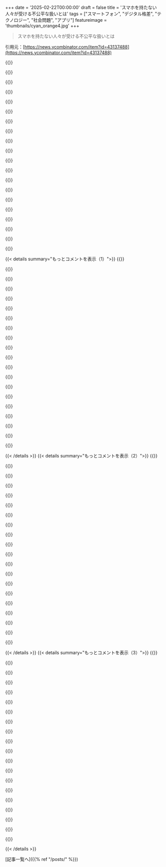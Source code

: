 +++
date = '2025-02-22T00:00:00'
draft = false
title = 'スマホを持たない人々が受ける不公平な扱いとは'
tags = ["スマートフォン", "デジタル格差", "テクノロジー", "社会問題", "アプリ"]
featureimage = 'thumbnails/cyan_orange4.jpg'
+++

> スマホを持たない人々が受ける不公平な扱いとは

引用元：[https://news.ycombinator.com/item?id=43137488](https://news.ycombinator.com/item?id=43137488)

{{<matomeQuote body="医者のところが患者とのやり取りでウェブサイトからアプリに切り替えさせられたんだけど、ネット接続が遅いといろいろパズルみたいに手間がかかるのが辛い。アプリはエラーを表示できないから、ずっと『読み込み中…』アニメが出て、実際には何も進展しない。結局、メールで文字を書いてコピペしてる。" userName="fifticon" createdAt="2025-02-22T15:51:30" color="">}}

{{<matomeQuote body="俺も前の仕事で同じようなことあったけど、サイトにスピナーがある時点で、無能のサインだと思ってる。何でもミリ秒で処理できるはずで、アニメーションしてる時点で遅すぎるか壊れてる。" userName="ndriscoll" createdAt="2025-02-22T17:26:23" color="">}}

{{<matomeQuote body="オーストラリアの親が300kbpsの回線なんだけど、アプリのスピナーは最高だね。良い接続でもアメリカまで270msかかるから、ページ読み込みに1秒かかるんだ。" userName="strken" createdAt="2025-02-23T08:42:03" color="">}}

{{<matomeQuote body="メールクライアントのUIが操作できなくなるのは想像がつく。スピナーっていうのは、悪いソフトウェアのための crutch だよ。" userName="olowe" createdAt="2025-02-23T09:36:52" color="#45d325">}}

{{<matomeQuote body="普通のCRUDアプリはタスクをミリ秒で処理するべきだけど、高速インターネットが前提になってしまうのが問題。田舎ではその限りじゃないよ。" userName="bluefirebrand" createdAt="2025-02-22T17:38:50" color="">}}

{{<matomeQuote body="アプリが何でも理由なしに待つやつだよ。例えば、ギグ配達で1件目を終えると、次の地図に行けない。もっと効率よくデータを管理すればいいのに。" userName="jagged-chisel" createdAt="2025-02-22T19:00:50" color="#45d325">}}

{{<matomeQuote body="アプリを使う意味は、もっと処理がローカルでできることじゃないの？" userName="bee_rider" createdAt="2025-02-22T19:11:56" color="">}}

{{<matomeQuote body="アプリの目的はデータ収集や広告表示、顧客との関係構築だよ。それ以外のことはおまけ。" userName="roughly" createdAt="2025-02-22T19:32:56" color="">}}

{{<matomeQuote body="＞なぜ、写真を撮ってそのまま保存しておけないのか？<br>その理由は、非同期処理が壊れやすいからだよ。ユーザーが解決を求めに来るのを待っていると、結局面倒になる。" userName="bluefirebrand" createdAt="2025-02-22T21:23:00" color="">}}

{{<matomeQuote body="ではネットがダウンしたら？ずっと立ち止まって待つの？ドライバーはその間に動けない。" userName="jagged-chisel" createdAt="2025-02-22T21:43:02" color="">}}

{{<matomeQuote body="サーバーへのアップロード中（ｘｘ％）…ＯＫ<br>レスポンス待ち…遅延。３分後に再確認して。みたいに明示的なステータス情報を提供すべきだよね。クールじゃないけど、少なくともちょっとは役に立つでしょ。エンジニアはこういうことに対して反発する責任があると思うよ。マーケティングの人たちは失敗の可能性について考えないことが多いから。" userName="anigbrowl" createdAt="2025-02-22T20:23:15" color="#ff33a1">}}

{{<matomeQuote body="マーケティングの人たちは顧客の立場になって考えるのが仕事だよ。エンジニアがUXの問題でマーケティングを巻き込んでいないか、マーケティングが使いやすさよりも表面的な数字に集中している場合、問題がこぼれ落ちることがあるね。でもそれはマーケティングの欠点じゃなくて、企業文化の問題だと思う。" userName="kristianc" createdAt="2025-02-22T20:34:09" color="#ff5c5c">}}

{{<matomeQuote body="そうあってほしいけど、経験上そうじゃないことが多い。マーケティングの人たちはオンボーディングやエンゲージメントの数字を重視するし、ポップアップやダイアログのアイコンの位置を直感的でないところに移動させるダークパターンの推進者になることが多い。" userName="anigbrowl" createdAt="2025-02-22T21:34:46" color="">}}

{{<matomeQuote body="それは大きな一般化だね。ひどくて非倫理的で無能なマーケティングの人たちとだけ仕事してきたのは残念だけど、良い人たちもいるし、悪いプログラマーだっている。これはプログラマーについての普遍的な真実を作るものじゃない。" userName="brookst" createdAt="2025-02-22T21:46:36" color="">}}

{{<matomeQuote body="これってユーザーに対する敵対的行為になるのはいつなの？適切な反応の度合いはどのくらい？これは皆へのオープンクエスチョン。" userName="Boogie_Man" createdAt="2025-02-22T15:57:01" color="">}}

{{<matomeQuote body="敵対的行為の線引きは難しいから、過去の法律的な理由を使って「見極める」と言っておくよ。適切な反応としてはこんな感じかな：<br>- 新しい医者やクリニックを探すのは超難しい。地理的な独占状態だし。<br>- 現在の医者に適切なフィードバックをするけど、これは共感を得るだけで、医者に選択肢はあんまりない。<br>- スマートフォンを使わずに困難を訴えるのはどうなるかは未定。おそらく良くない？<br>- ルイージになりきって、この状況の責任者を排除する。<br>他にどんな選択肢があるんだろう？" userName="Henchman21" createdAt="2025-02-22T17:14:09" color="">}}

{{<matomeQuote body="愚かさを理由にした困難は法的に有効な主張になるの？スマートフォンが使えない知的に障害のある人たちは保護されるべきクラスなのか？" userName="EVa5I7bHFq9mnYK" createdAt="2025-02-22T17:22:08" color="">}}

{{<matomeQuote body="もし世の中全体がスマートフォンを必要としているのに、自分が使えないなら、保護されるべきだと思う。もし他に意見があればぜひ聞きたい。" userName="Henchman21" createdAt="2025-02-22T17:45:03" color="">}}

{{<matomeQuote body="投票だよ！地方政治は機能するし、州政治もまあまあ。暴力が選択肢に入っているのに投票が入っていないのは驚き。" userName="kortilla" createdAt="2025-02-22T19:01:35" color="#ff33a1">}}

{{<matomeQuote body="投票してるし、５０歳だよ。できる選挙ではずっと投票してきたけど、好きな候補が勝ったのはオバマの２期目とバイデンの初回だけ。カール・ジョージの言葉を借りると、「投票が重要なら、やらせないだろう！」<br>トランプは２０２４年に負けたのに、クロンたちが十分に票を無効にしたから勝った。そんなわけで、お願いだから勘弁して。暴力の話に進もうとしてるよ。" userName="Henchman21" createdAt="2025-02-22T19:19:30" color="">}}

{{< details summary="もっとコメントを表示（1）">}}
{{<matomeQuote body="どんな報復を想像してるの？誰に対して？「ユーザー」って誰？" userName="PaulDavisThe1st" createdAt="2025-02-22T15:58:38" color="">}}

{{<matomeQuote body="アプリを逆に分析して、’fifticon’の主張と同じように問題を構築してみるのが良いかも。深刻なら報道するか、Twitter/Xに曝露して世間に知れ渡るようにしよう。>誰が「ユーザー」かって？医者とその患者だよ。問題が深刻なら医者のケアの質が下がって、本当に人々が傷つく。" userName="TeMPOraL" createdAt="2025-02-22T16:13:34" color="">}}

{{<matomeQuote body="結局、みんなは足元と財布で投票するべきだよ。それが不便でも、真剣に考えてるなら努力すべき。医者に離れる理由を伝えるのが重要で、それで医者も代替案を探る。EHR企業も収益が減れば変わるかも。" userName="kQq9oHeAz6wLLS" createdAt="2025-02-22T16:22:26" color="">}}

{{<matomeQuote body="「財布で投票しろ」って言われるのは、結局お金持ちがルールを支配するってことだよね。田舎で選択肢が少ない状態でどうすんの？お金がなくてどこかに行けないことで苦しむべきなの？" userName="azemetre" createdAt="2025-02-22T16:38:08" color="">}}

{{<matomeQuote body="ほとんどの人は3人の医者なんていないし、みんなが同じ悪いソフトウェア使ってるなんてことないよ。その環境なら不満を伝えるために組織しなきゃ。１人しか医者がいない地域なら、町が衰退する前に出て行くべき。" userName="michaelmrose" createdAt="2025-02-22T17:04:48" color="">}}

{{<matomeQuote body="面倒なのは、ウェブサイトはアプリとしても使えるってこと。予約アプリには、ネイティブな性能なんて必要なくて、アプリの中のウェブページで十分。結局、契約会社が「全部やり直さなきゃでしょ」なんて言って、さらに仕事を増やして、こういう「解決策」に至る。" userName="arp242" createdAt="2025-02-22T20:55:46" color="">}}

{{<matomeQuote body="さらに馬鹿らしいのは、ウェブサイトはアプリストアに公開することなく更新できるってこと。いつでも最新バージョンだし、これらのアプリは結局CRUDの薄いベールに過ぎない。" userName="koolba" createdAt="2025-02-22T21:00:48" color="">}}

{{<matomeQuote body="これがDHH/Basecampの全アプリの哲学だよ。ウェブがデフォルトで、ネイティブアプリは今後ウェブではできないものだけに使うべき。" userName="yurishimo" createdAt="2025-02-22T21:28:03" color="">}}

{{<matomeQuote body="問題は、ユーザーが本当にネイティブアプリを好むことなんだ。UIが使いやすくて、OSの機能を使えるし、アプリはネットワーク接続がなくても素早く立ち上がるから、満足度が高い。どんなに技術的に正しいことを言っても、ユーザーには満足感を変えることが難しい。" userName="brookst" createdAt="2025-02-22T21:43:03" color="">}}

{{<matomeQuote body="医者のオフィスでは、実際のウェブサイトがないなら紙をお願いするつもり。アプリはほんと最悪。永遠にはできないかもしれないけど。これがエンシティフィケーションの例なんだよ。" userName="7thaccount" createdAt="2025-02-22T15:59:11" color="">}}

{{<matomeQuote body="最近はQRコードをスキャンしないとメニューを頼めなくなったんだけど、頼んでも持ってきてくれないんだよね。" userName="reaperman" createdAt="2025-02-22T16:51:55" color="">}}

{{<matomeQuote body="医療関係の電子フォームは全部やめた。健康のことをチャットボットに話すのはイヤだから。待合室で何かにサインするのもやめた。" userName="ericjmorey" createdAt="2025-02-22T16:12:58" color="">}}

{{<matomeQuote body="もしフォームに記入しないせいで治療してもらえなかったらどうするつもり？" userName="otterley" createdAt="2025-02-22T16:19:42" color="#ff5733">}}

{{<matomeQuote body="医者は拒否してはいけないって誓ってるんだよ。" userName="onetokeoverthe" createdAt="2025-02-22T16:25:52" color="">}}

{{<matomeQuote body="医者は‘無害であること’を誓うけど、患者を治療する義務があるわけじゃないよ。例外もあるし、あなたが正しければ美容整形を無料ですることができるよ。" userName="otterley" createdAt="2025-02-22T16:26:44" color="">}}

{{<matomeQuote body="それは‘奴隷制度’って呼ばれるよ。" userName="otterley" createdAt="2025-02-22T16:49:48" color="">}}

{{<matomeQuote body="金のやり取りなしで他の人のためにやることを奴隷制と同じだと思うの？" userName="cess11" createdAt="2025-02-22T18:52:35" color="">}}

{{<matomeQuote body="法的に義務づけられたら、はい。法的な処罰の脅威の下で働かざるを得ないなら、あなたはそれをどう呼ぶ？" userName="otterley" createdAt="2025-02-22T19:00:19" color="#45d325">}}

{{<matomeQuote body="アプリや新しいログインなしで支払いができるようにしてくれれば、ちゃんと報酬は払うよ。" userName="undersuit" createdAt="2025-02-22T19:20:59" color="">}}

{{<matomeQuote body="この記事では、複数の国に滞在するときの面倒な問題が書かれてないんだよね。自分のUKの銀行BarclaysのアプリはアメリカのiPhoneにインストールできないし、Tescoのアプリも利用できない。UKのStarbucksやMcDonaldsのアプリもインストールできないし、US版しか使えない。さらに、USのparamount plusアプリはUKにいると検出してインストールさせてくれない。UKのiCloudアカウントに切り替えると、アメリカにいるとまた問題が起こるんだ。" userName="2shortplanks" createdAt="2025-02-22T16:19:16" color="#45d325">}}


{{< /details >}}
{{< details summary="もっとコメントを表示（2）">}}
{{<matomeQuote body="最近ヨーロッパに旅行したとき、いくつかの交通アプリがインストールできなかったのが大変だった。トールロードのアプリや公共交通機関のアプリなどね。そのせいで€130の罰金を受けたんだ。アプリもインストールできず、ガソリンスタンドで間違ったステッカーを買ってしまった。できるだけ従おうとしたけど、システムが使いにくいよ。" userName="__turbobrew__" createdAt="2025-02-22T19:06:06" color="#785bff">}}

{{<matomeQuote body="観光客として、DBアプリが簡単にチケットを買えて便利だったのは嬉しいけど、列車のスケジュールが問題だね。" userName="a012" createdAt="2025-02-23T09:35:07" color="">}}

{{<matomeQuote body="正直、オーストリアの通行料はグチャグチャだよ。" userName="odiroot" createdAt="2025-02-22T21:18:21" color="">}}

{{<matomeQuote body="オーストリアには時間毎に異なる種類のステッカーやデジタルビニェットがあって、特別なトンネルには追加料金が必要だけど、現金かカードで支払えるって仕組みなんだ。これが混乱だとは思わないけど、ドイツみたいに通行料がないのはさらに簡単。フランスやイタリアは通行停止で引き返せるから、逆に面倒だよ。" userName="mneubrand" createdAt="2025-02-23T14:26:51" color="">}}

{{<matomeQuote body="イタリアの通行ゲートでは逃げられないから、たとえ観光客でも法律に従いやすい。Vignetteを買ったけど、追加料金があることを知らなかった。€130の罰金はちょっと高すぎるよ。もし警察が現場で切符を渡してくれたらまだ納得いく。それよりもカメラが自動的にライセンスプレートをスキャンして罰金を送ってくるのが腹立たしいよ。" userName="__turbobrew__" createdAt="2025-02-24T03:34:14" color="#ff33a1">}}

{{<matomeQuote body="アプリが問題のスケープゴートになってるみたいだね。" userName="whall6" createdAt="2025-02-22T20:49:02" color="">}}

{{<matomeQuote body="自分の解決策は、他の国の無料のOracle Cloud VMを持って、VPNを運営するんだ。OpenVPNを使って接続すると、その国のGoogleアカウントを使えるから、その国のアプリをインストールできる。VPNは常時接続してないけど、アプリストアにアクセスしたい時だけ使うんだ。" userName="userabchn" createdAt="2025-02-22T17:00:44" color="">}}

{{<matomeQuote body="ちょっと厳密に言えば、あなたの解決策はあなたの問題に対する解決策だけで、他の問題のほんの一部なんだ。あなたのVPNは、VPNの出口ノードの地域で同じサービスが提供されてない場合、UKのアプリへのアクセスは助けにならないよ。Netflixは問題ないけど、UKのNHSには無理だね。" userName="crusty" createdAt="2025-02-22T20:25:12" color="">}}

{{<matomeQuote body="これは中国本土で言われる'デジタル移行'ってやつだね。多くのストリーミングサービスは中国では利用できないし、ここで運営されている外国企業も機能が制限されてる。だから、外国のSIMカードを買ったり、複数のAppleアカウントを使ったりする。一般的には'空港'と呼ばれるもので、標準化されたオープンソースのVPNプロトコルを使ったサーバー（'ノード'と呼ぶ）に登録するんだ。" userName="overflowcat" createdAt="2025-02-24T00:10:56" color="#45d325">}}

{{<matomeQuote body="これは多分中国では違法かもね？" userName="numba888" createdAt="2025-02-24T09:08:59" color="">}}

{{<matomeQuote body="面白いことに、EUの消費者保護協力がこれをEU内では違法だと主張してるよ。うまく状況が変わってほしい。" userName="realityking" createdAt="2025-02-22T17:24:07" color="#ff33a1">}}

{{<matomeQuote body="スペインとフランス間でも同じ問題を経験したから、違法かもしれないけど、実際にはそうなんだよね。" userName="benhurmarcel" createdAt="2025-02-22T21:54:38" color="">}}

{{<matomeQuote body="イギリスはもうEUに入ってないよ。" userName="sorokod" createdAt="2025-02-22T17:27:27" color="">}}

{{<matomeQuote body="それは今はさらに顕著になってるよね。" userName="DiscourseFan" createdAt="2025-02-22T20:02:40" color="">}}

{{<matomeQuote body="最近、地元の交通局にアプリがドイツのGoogleユーザーにしか使えないって苦情言ったんだけど、実際に変わったよ。" userName="Farbklex" createdAt="2025-02-22T18:25:16" color="">}}

{{<matomeQuote body="若い頃のヨーロッパでは住む場所が生活を制限することが減っていくトレンドだったけど、今は逆行しているように感じる。法律が障壁になっている。" userName="mihaaly" createdAt="2025-02-22T20:51:38" color="">}}

{{<matomeQuote body="ドイツとオーストリアの国境を列車で越えようとしてみたことある？シェンゲン協定があっても、ミニ強制送還部隊が乗ってくるよ。" userName="Idesmi" createdAt="2025-02-23T08:01:42" color="">}}

{{<matomeQuote body="＞ 私はUKのiCloudアカウントに切り替えられるけど、アメリカにいる時に問題が起きるよ。<br>２カ国の時だけど、アプリストアには２つの地域でサインインできる。これで日本とアメリカのアカウントを同じデバイスで維持できるよ。ただ、アカウントを切り替えるときの更新が面倒なのは悪い点だね。" userName="Shank" createdAt="2025-02-22T18:47:03" color="">}}

{{<matomeQuote body="Androidでは簡単だよ。異なる国に設定した複数のGoogleアカウントを持てるから。でもほとんどのアプリ開発者はそれを強制しないんだ。私は“German”Googleアカウントを通してUKの銀行アプリをインストールしてた。" userName="odiroot" createdAt="2025-02-22T21:17:05" color="#45d325">}}

{{<matomeQuote body="EUの単一市場内では消費者を地理的にブロックするのは違法なんだけど、銀行がドイツの利用者をUKの口座からブロックしなかったのが、UKがEUを離れた今になって人々を煩わせない理由に気づいたみたい。" userName="lucb1e" createdAt="2025-02-23T01:00:38" color="#38d3d3">}}


{{< /details >}}
{{< details summary="もっとコメントを表示（3）">}}
{{<matomeQuote body="Aurora StoreみたいなものでPlay Storeのコンテンツにアクセスできるから、iOSは私にとってスタートしない理由の一つだね。" userName="Zak" createdAt="2025-02-23T01:58:26" color="">}}

{{<matomeQuote body="複数のアカウントを設定する必要はないと思う。多くのアプリには地理的制限をかける理由がないし。" userName="bmoxb" createdAt="2025-02-23T12:11:05" color="">}}

{{<matomeQuote body="国を行き来する者としては完全に意味不明。『このアプリは地域で利用できません』って、私の地域にいるのにどういうこと？" userName="gambiting" createdAt="2025-02-22T16:21:01" color="">}}

{{<matomeQuote body="言語やロケールを切り替えるだけで解決することもあって、コードチェックだけの問題。" userName="fnikacevic" createdAt="2025-02-22T16:52:46" color="">}}

{{<matomeQuote body="Androidでも同じ？アプリが簡単にサイドロードできるから、iPhoneの壁の中だけの問題かもね。" userName="aucisson_masque" createdAt="2025-02-22T16:59:29" color="">}}

{{<matomeQuote body="複数のGoogleアカウントを追加して国ごとに切り替えれば、アプリにアクセスできる。でもアプリによってはIPアドレスやSMS認証で問題が出るかも。" userName="lazycouchpotato" createdAt="2025-02-22T17:17:41" color="">}}

{{<matomeQuote body="＞アプリの使用に関しては制限による問題が出ることもあるけど、少なくともiPhoneの製造元によってアプリのダウンロードがブロックされることはないから。" userName="aucisson_masque" createdAt="2025-02-22T21:44:01" color="">}}

{{<matomeQuote body="アメリカとドイツにそれぞれGoogleアカウントを持っているけど、アプリの制限を回避するのに役立ってるよ。" userName="anarazel" createdAt="2025-02-22T17:24:45" color="">}}

{{<matomeQuote body="Androidアプリはユーザーをジオロケーションできるから、同じ問題があるよね。" userName="lawgimenez" createdAt="2025-02-22T17:08:41" color="">}}

{{<matomeQuote body="ウクライナの鉄道チケットが買えなくなった！認証が必要なんだけど、その方法はウクライナ市民権か居住カードじゃないとダメなんだよ。アメリカとカナダの銀行アプリも使えなくなるんじゃないかって心配してる。インターネットはもっと簡単にするためのはずだったのに…。" userName="kstenerud" createdAt="2025-02-22T18:49:17" color="">}}

{{<matomeQuote body="その件はおそらく意図的なんじゃないかな。電車の容量が限られてて、地元の人のためにチケットを温存しようとしてると思う。でも、使う側としては不便だよね。最近ウクライナに行った時、そのアプリ使ったことあるし。" userName="petertodd" createdAt="2025-02-22T20:46:50" color="">}}

{{<matomeQuote body="それはチケットの転売を防ぐためだと思うけど、技術のミスマッチが問題を引き起こしてるんだろうね。Privatbankの人たちもその不条理に頭を振ってたよ。銀行口座があっても認証は難しいみたいだし。" userName="kstenerud" createdAt="2025-02-23T05:12:00" color="#ff5733">}}

{{<matomeQuote body="そのためにアメリカとイギリスの携帯を二台持ってて、二つの携帯料金を払ってる。ヨーロッパ旅行の時はデータ料金が安くなるけど、こんな状況は本当におかしい。" userName="qingcharles" createdAt="2025-02-23T01:49:10" color="">}}

{{<matomeQuote body="SMS二段階認証しか提供してない信用金庫のアカウントがあって、海外にいる時はその番号に繋がらないからアクセスできない。" userName="mitthrowaway2" createdAt="2025-02-22T19:29:36" color="">}}

{{<matomeQuote body="これってiPhoneにだけ問題があるの？自分はiPhone使ってるけど、他国の銀行口座も持ってるしアプリの更新が必要なんだ。でも国を切り替えると登録してるサブスクリプションが無効になるのが狂ってる。" userName="gamedever" createdAt="2025-02-22T21:46:07" color="">}}

{{<matomeQuote body="UKのNational Health Serviceアプリはイギリス限定なんだよね。これは居住者にしか使えないから分かるんだけど、McDonald's UKアプリは観光客にも使わせてほしい。シェフィールドの交通アプリもイギリス限定で、観光客には手間がかかる。" userName="Symbiote" createdAt="2025-02-23T11:24:41" color="">}}

{{<matomeQuote body="Androidを使ってるなら、apkmirror.comみたいな安全なサイトを利用するのがいいよ。" userName="archon810" createdAt="2025-02-23T00:31:44" color="">}}

{{<matomeQuote body="安全の問題だけど、銀行アプリのAPKが本物で未改造だとどうやって確認するの？" userName="ptx" createdAt="2025-02-23T10:48:57" color="">}}

{{<matomeQuote body="その点いいね。Play Storeで銀行アプリのAPKが本物かどうかどうやって確認するの？もしかしたら、すべての銀行にF-Droidのビルドサービスでアプリを公開してもらって、改造のチェックをした方がいいかも。" userName="tremon" createdAt="2025-02-24T13:10:26" color="">}}

{{<matomeQuote body="スレッドの中で『アプリを使わないことで罰を受けるのが嫌なら、電話や車、インターネットを使わないことで罰を受けることについても文句を言わなきゃね』みたいに言う人がいるのが面白い。実際、そういったことについても文句を言うつもりだよ。多くのホームレスの人たちは、こういったものにアクセスするのが難しいと思う。僕自身、運転や電話で話すのが苦手な不安障害を抱えていて、もっと深刻な問題を抱えている人もいるはずだ。リチャード・ストールマンみたいに、特定の技術を使うことに強い道徳的な反対を持つ人もいるし、社会はさまざまな人たちや生活の方法を受け入れるべきだよ。" userName="ComposedPattern" createdAt="2025-02-22T17:04:17" color="#38d3d3">}}


{{< /details >}}


[記事一覧へ]({{% ref "/posts/" %}})
